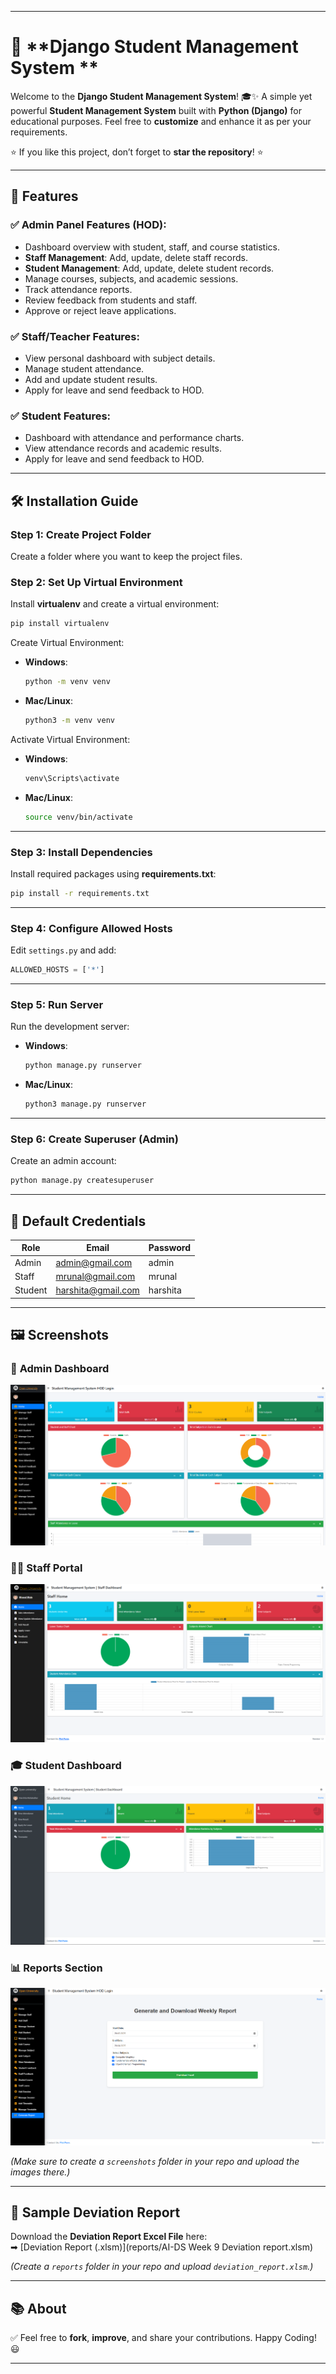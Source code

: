
---

# 📘 **Django Student Management System **

Welcome to the **Django Student Management System**! 🎓✨
A simple yet powerful **Student Management System** built with **Python (Django)** for educational purposes.
Feel free to **customize** and enhance it as per your requirements.

⭐ If you like this project, don’t forget to **star the repository**! ⭐

---

## 🚀 **Features**

### ✅ **Admin Panel Features (HOD):**

* Dashboard overview with student, staff, and course statistics.
* **Staff Management**: Add, update, delete staff records.
* **Student Management**: Add, update, delete student records.
* Manage courses, subjects, and academic sessions.
* Track attendance reports.
* Review feedback from students and staff.
* Approve or reject leave applications.

### ✅ **Staff/Teacher Features:**

* View personal dashboard with subject details.
* Manage student attendance.
* Add and update student results.
* Apply for leave and send feedback to HOD.

### ✅ **Student Features:**

* Dashboard with attendance and performance charts.
* View attendance records and academic results.
* Apply for leave and send feedback to HOD.

---

## 🛠 **Installation Guide**

### **Step 1: Create Project Folder**

Create a folder where you want to keep the project files.

### **Step 2: Set Up Virtual Environment**

Install **virtualenv** and create a virtual environment:

```bash
pip install virtualenv
```

Create Virtual Environment:

* **Windows**:

  ```bash
  python -m venv venv
  ```
* **Mac/Linux**:

  ```bash
  python3 -m venv venv
  ```

Activate Virtual Environment:

* **Windows**:

  ```bash
  venv\Scripts\activate
  ```
* **Mac/Linux**:

  ```bash
  source venv/bin/activate
  ```

---

### **Step 3: Install Dependencies**

Install required packages using **requirements.txt**:

```bash
pip install -r requirements.txt
```

---

### **Step 4: Configure Allowed Hosts**

Edit `settings.py` and add:

```python
ALLOWED_HOSTS = ['*']
```

---

### **Step 5: Run Server**

Run the development server:

* **Windows**:

  ```bash
  python manage.py runserver
  ```
* **Mac/Linux**:

  ```bash
  python3 manage.py runserver
  ```

---

### **Step 6: Create Superuser (Admin)**

Create an admin account:

```bash
python manage.py createsuperuser
```

---

## 🔑 **Default Credentials**

| Role    | Email                                         | Password |
| ------- | --------------------------------------------- | -------- |
| Admin   | [admin@gmail.com](mailto:admin@gmail.com)     | admin    |
| Staff   | [mrunal@gmail.com](mailto:staff@gmail.com)     | mrunal    |
| Student | [harshita@gmail.com](mailto:student@gmail.com) | harshita  |


---

## 🖼 **Screenshots**

### 🔑 **Admin Dashboard**
![Admin Dashboard](screenshots/admin_dashboard.png)

### 👩‍🏫 **Staff Portal**
![Staff Portal](screenshots/staff_portal.png)

### 🎓 **Student Dashboard**
![Student Dashboard](screenshots/student_dashboard.png)

### 📊 **Reports Section**
![Reports](screenshots/reports.png)

*(Make sure to create a `screenshots` folder in your repo and upload the images there.)*  

---

## 📂 **Sample Deviation Report**
Download the **Deviation Report Excel File** here:  
➡ [Deviation Report (.xlsm)](reports/AI-DS Week 9 Deviation report.xlsm)  

*(Create a `reports` folder in your repo and upload `deviation_report.xlsm`.)*  

---

## 📚 **About**

✅ Feel free to **fork**, **improve**, and share your contributions.
Happy Coding! 😃

---
